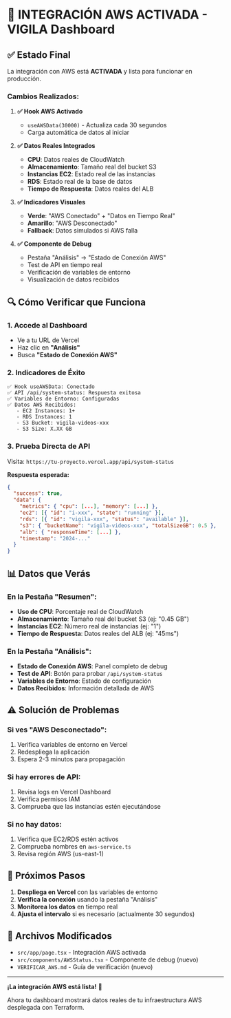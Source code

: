 # 🎉 INTEGRACIÓN AWS ACTIVADA - VIGILA Dashboard

## ✅ **Estado Final**

La integración con AWS está **ACTIVADA** y lista para funcionar en producción.

### **Cambios Realizados:**

1. **✅ Hook AWS Activado**
   - `useAWSData(30000)` - Actualiza cada 30 segundos
   - Carga automática de datos al iniciar

2. **✅ Datos Reales Integrados**
   - **CPU**: Datos reales de CloudWatch
   - **Almacenamiento**: Tamaño real del bucket S3
   - **Instancias EC2**: Estado real de las instancias
   - **RDS**: Estado real de la base de datos
   - **Tiempo de Respuesta**: Datos reales del ALB

3. **✅ Indicadores Visuales**
   - **Verde**: "AWS Conectado" + "Datos en Tiempo Real"
   - **Amarillo**: "AWS Desconectado"
   - **Fallback**: Datos simulados si AWS falla

4. **✅ Componente de Debug**
   - Pestaña "Análisis" → "Estado de Conexión AWS"
   - Test de API en tiempo real
   - Verificación de variables de entorno
   - Visualización de datos recibidos

## 🔍 **Cómo Verificar que Funciona**

### **1. Accede al Dashboard**
- Ve a tu URL de Vercel
- Haz clic en **"Análisis"**
- Busca **"Estado de Conexión AWS"**

### **2. Indicadores de Éxito**
```
✅ Hook useAWSData: Conectado
✅ API /api/system-status: Respuesta exitosa
✅ Variables de Entorno: Configuradas
✅ Datos AWS Recibidos:
   - EC2 Instances: 1+
   - RDS Instances: 1
   - S3 Bucket: vigila-videos-xxx
   - S3 Size: X.XX GB
```

### **3. Prueba Directa de API**
Visita: `https://tu-proyecto.vercel.app/api/system-status`

**Respuesta esperada:**
```json
{
  "success": true,
  "data": {
    "metrics": { "cpu": [...], "memory": [...] },
    "ec2": [{ "id": "i-xxx", "state": "running" }],
    "rds": [{ "id": "vigila-xxx", "status": "available" }],
    "s3": { "bucketName": "vigila-videos-xxx", "totalSizeGB": 0.5 },
    "alb": { "responseTime": [...] },
    "timestamp": "2024-..."
  }
}
```

## 📊 **Datos que Verás**

### **En la Pestaña "Resumen":**
- **Uso de CPU**: Porcentaje real de CloudWatch
- **Almacenamiento**: Tamaño real del bucket S3 (ej: "0.45 GB")
- **Instancias EC2**: Número real de instancias (ej: "1")
- **Tiempo de Respuesta**: Datos reales del ALB (ej: "45ms")

### **En la Pestaña "Análisis":**
- **Estado de Conexión AWS**: Panel completo de debug
- **Test de API**: Botón para probar `/api/system-status`
- **Variables de Entorno**: Estado de configuración
- **Datos Recibidos**: Información detallada de AWS

## ⚠️ **Solución de Problemas**

### **Si ves "AWS Desconectado":**
1. Verifica variables de entorno en Vercel
2. Redespliega la aplicación
3. Espera 2-3 minutos para propagación

### **Si hay errores de API:**
1. Revisa logs en Vercel Dashboard
2. Verifica permisos IAM
3. Comprueba que las instancias estén ejecutándose

### **Si no hay datos:**
1. Verifica que EC2/RDS estén activos
2. Comprueba nombres en `aws-service.ts`
3. Revisa región AWS (us-east-1)

## 🚀 **Próximos Pasos**

1. **Despliega en Vercel** con las variables de entorno
2. **Verifica la conexión** usando la pestaña "Análisis"
3. **Monitorea los datos** en tiempo real
4. **Ajusta el intervalo** si es necesario (actualmente 30 segundos)

## 📝 **Archivos Modificados**

- `src/app/page.tsx` - Integración AWS activada
- `src/components/AWSStatus.tsx` - Componente de debug (nuevo)
- `VERIFICAR_AWS.md` - Guía de verificación (nuevo)

---

**¡La integración AWS está lista!** 🎉

Ahora tu dashboard mostrará datos reales de tu infraestructura AWS desplegada con Terraform.


